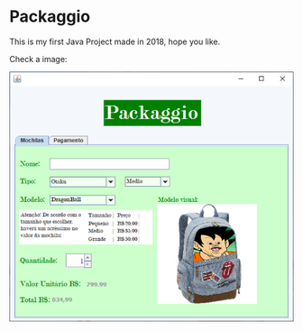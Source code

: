 # Packaggio

This is my first Java Project made in 2018, hope you like.

Check a image:

![alt text](https://github.com/Garticuno/Packaggio/blob/master/Packaggio.png?raw=true)

